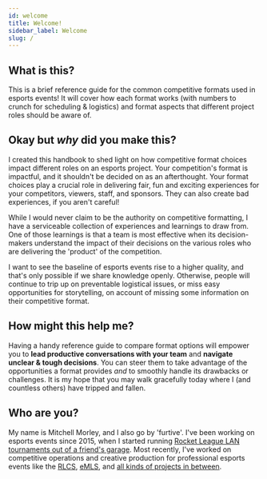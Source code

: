 ```yaml
---
id: welcome
title: Welcome!
sidebar_label: Welcome
slug: /
---
```


## What is this?

This is a brief reference guide for the common competitive formats used in esports events!
It will cover how each format works (with numbers to crunch for scheduling & logistics) and format aspects that different project roles should be aware of.

## Okay but *why* did you make this?

I created this handbook to shed light on how competitive format choices impact different roles on an esports project.
Your competition's format is impactful, and it shouldn't be decided on as an afterthought.
Your format choices play a crucial role in delivering fair, fun and exciting experiences for your competitors, viewers, staff, and sponsors.
They can also create bad experiences, if you aren't careful!

While I would never claim to be the authority on competitive formatting, I have a serviceable collection of experiences and learnings to draw from.
One of those learnings is that a team is most effective when its decision-makers understand the impact of their decisions on the various roles who are delivering the 'product' of the competition.

I want to see the baseline of esports events rise to a higher quality, and that's only possible if we share knowledge openly.
Otherwise, people will continue to trip up on preventable logistical issues, or miss easy opportunities for storytelling, on account of missing some information on their competitive format.

## How might this help me?

Having a handy reference guide to compare format options will empower you to **lead productive conversations with your team** and **navigate unclear & tough decisions**.
You can steer them to take advantage of the opportunities a format provides *and* to smoothly handle its drawbacks or challenges.
It is my hope that you may walk gracefully today where I (and countless others) have tripped and fallen.

## Who are you?

My name is Mitchell Morley, and I also go by 'furtive'.
I've been working on esports events since 2015, when I started running
 [Rocket League LAN tournaments out of a friend's garage](https://secure.meetupstatic.com/photos/event/a/d/4/d/highres_444404365.jpeg).
Most recently, I've worked on competitive operations and creative production for professional esports events like the [RLCS](https://www.rocketleague.com/news/introducing-rlcs-x/), [eMLS](https://www.mlssoccer.com/news/emls-cup-2021-preview-how-watch-stream-and-follow-action),
 and [all kinds of projects in between](https://mitchellmorley.com).
